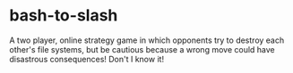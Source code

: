 # bash-to-slash

A two player, online strategy game in which opponents try to destroy each other's file systems, but be cautious because a wrong move could have disastrous consequences! Don't I know it!
